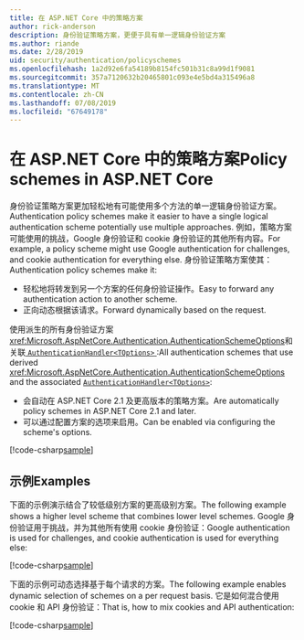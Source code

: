```yaml
---
title: 在 ASP.NET Core 中的策略方案
author: rick-anderson
description: 身份验证策略方案，更便于具有单一逻辑身份验证方案
ms.author: riande
ms.date: 2/28/2019
uid: security/authentication/policyschemes
ms.openlocfilehash: 1a2d92e6fa54189b8154fc501b31c8a99d1f9081
ms.sourcegitcommit: 357a7120632b20465801c093e4e5bd4a315496a8
ms.translationtype: MT
ms.contentlocale: zh-CN
ms.lasthandoff: 07/08/2019
ms.locfileid: "67649178"
---
```

# <a name="policy-schemes-in-aspnet-core"></a><span data-ttu-id="e0461-103">在 ASP.NET Core 中的策略方案</span><span class="sxs-lookup"><span data-stu-id="e0461-103">Policy schemes in ASP.NET Core</span></span>

<span data-ttu-id="e0461-104">身份验证策略方案更加轻松地有可能使用多个方法的单一逻辑身份验证方案。</span><span class="sxs-lookup"><span data-stu-id="e0461-104">Authentication policy schemes make it easier to have a single logical authentication scheme potentially use multiple approaches.</span></span> <span data-ttu-id="e0461-105">例如，策略方案可能使用的挑战，Google 身份验证和 cookie 身份验证的其他所有内容。</span><span class="sxs-lookup"><span data-stu-id="e0461-105">For example, a policy scheme might use Google authentication for challenges, and cookie authentication for everything else.</span></span> <span data-ttu-id="e0461-106">身份验证策略方案使其：</span><span class="sxs-lookup"><span data-stu-id="e0461-106">Authentication policy schemes make it:</span></span>

* <span data-ttu-id="e0461-107">轻松地将转发到另一个方案的任何身份验证操作。</span><span class="sxs-lookup"><span data-stu-id="e0461-107">Easy to forward any authentication action to another scheme.</span></span>
* <span data-ttu-id="e0461-108">正向动态根据该请求。</span><span class="sxs-lookup"><span data-stu-id="e0461-108">Forward dynamically based on the request.</span></span>

<span data-ttu-id="e0461-109">使用派生的所有身份验证方案<xref:Microsoft.AspNetCore.Authentication.AuthenticationSchemeOptions>和关联[ `AuthenticationHandler<TOptions>` ](/dotnet/api/microsoft.aspnetcore.authentication.authenticationhandler-1):</span><span class="sxs-lookup"><span data-stu-id="e0461-109">All authentication schemes that use derived <xref:Microsoft.AspNetCore.Authentication.AuthenticationSchemeOptions> and the associated [`AuthenticationHandler<TOptions>`](/dotnet/api/microsoft.aspnetcore.authentication.authenticationhandler-1):</span></span>

* <span data-ttu-id="e0461-110">会自动在 ASP.NET Core 2.1 及更高版本的策略方案。</span><span class="sxs-lookup"><span data-stu-id="e0461-110">Are automatically policy schemes in ASP.NET Core 2.1 and later.</span></span>
* <span data-ttu-id="e0461-111">可以通过配置方案的选项来启用。</span><span class="sxs-lookup"><span data-stu-id="e0461-111">Can be enabled via configuring the scheme's options.</span></span>

[!code-csharp[sample](policyschemes/samples/AuthenticationSchemeOptions.cs?name=snippet)]

## <a name="examples"></a><span data-ttu-id="e0461-112">示例</span><span class="sxs-lookup"><span data-stu-id="e0461-112">Examples</span></span>

<span data-ttu-id="e0461-113">下面的示例演示结合了较低级别方案的更高级别方案。</span><span class="sxs-lookup"><span data-stu-id="e0461-113">The following example shows a higher level scheme that combines lower level schemes.</span></span> <span data-ttu-id="e0461-114">Google 身份验证用于挑战，并为其他所有使用 cookie 身份验证：</span><span class="sxs-lookup"><span data-stu-id="e0461-114">Google authentication is used for challenges, and cookie authentication is used for everything else:</span></span>

[!code-csharp[sample](policyschemes/samples/Startup.cs?name=snippet1)]

<span data-ttu-id="e0461-115">下面的示例可动态选择基于每个请求的方案。</span><span class="sxs-lookup"><span data-stu-id="e0461-115">The following example enables dynamic selection of schemes on a per request basis.</span></span> <span data-ttu-id="e0461-116">它是如何混合使用 cookie 和 API 身份验证：</span><span class="sxs-lookup"><span data-stu-id="e0461-116">That is, how to mix cookies and API authentication:</span></span>

 <!-- REVIEW, missing If set in public Func<HttpContext, string> ForwardDefaultSelector -->

[!code-csharp[sample](policyschemes/samples/Startup.cs?name=snippet2)]
